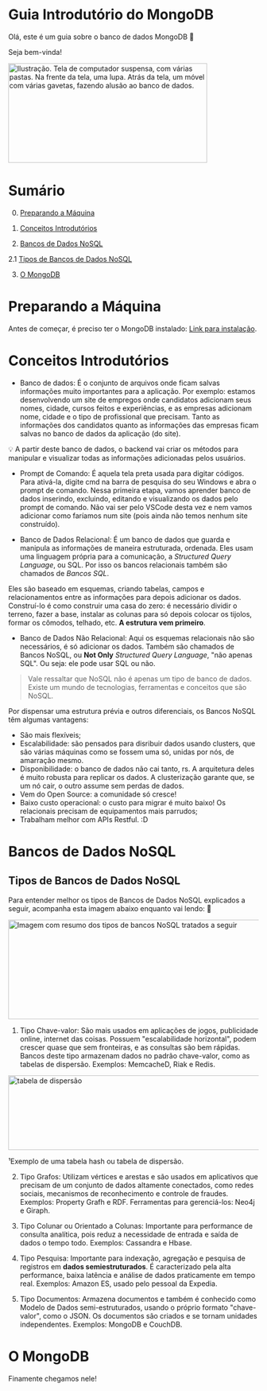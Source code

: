 # Guia Introdutório do MongoDB

Olá, este é um guia sobre o banco de dados MongoDB 🍃 

Seja bem-vinda!

<img src=https://i.imgur.com/uF1tXio.gif alt="Ilustração. Tela de computador suspensa, com várias pastas. Na frente da tela, uma lupa. Atrás da tela, um móvel com várias gavetas, fazendo alusão ao banco de dados." width="400" height="200">

# Sumário

0. [Preparando a Máquina](#Preparando-a-Máquina)

1. [Conceitos Introdutórios](#Conceitos-Introdutórios)

2. [Bancos de Dados NoSQL](#Bancos-de-Dados-NoSQL)

2.1 [Tipos de Bancos de Dados NoSQL](#Tipos-de-Bancos-de-Dados-NoSQL)

3. [O MongoDB](#O-MongoDB)

# Preparando a Máquina

  Antes de começar, é preciso ter o MongoDB instalado: [Link para instalação](#https://medium.com/@NetoVieiraLeo/instalando-e-configurando-o-mongodb-no-windows-b1d4e1e58911).

# Conceitos Introdutórios

- Banco de dados: É o conjunto de arquivos onde ficam salvas informações muito importantes para a aplicação. Por exemplo: estamos desenvolvendo um site de empregos onde candidatos adicionam seus nomes, cidade, cursos feitos e experiências, e as empresas adicionam nome, cidade e o tipo de profissional que precisam. Tanto as informações dos candidatos quanto as informações das empresas ficam salvas no banco de dados da aplicação (do site). 

💡 A partir deste banco de dados, o backend vai criar os métodos para manipular e visualizar todas as informações adicionadas pelos usuários.

- Prompt de Comando: É aquela tela preta usada para digitar códigos. Para ativá-la, digite cmd na barra de pesquisa do seu Windows e abra o prompt de comando. Nessa primeira etapa, vamos aprender banco de dados inserindo, excluindo, editando e visualizando os dados pelo prompt de comando. Não vai ser pelo VSCode desta vez e nem vamos adicionar como faríamos num site (pois ainda não temos nenhum site construído).

- Banco de Dados Relacional: É um banco de dados que guarda e manipula as informações de maneira estruturada, ordenada. Eles usam uma linguagem própria para a comunicação, a *Structured Query Language*, ou SQL. Por isso os bancos relacionais também são chamados de *Bancos SQL*. 

Eles são baseado em esquemas, criando tabelas, campos e relacionamentos entre as informações para depois adicionar os dados. Construí-lo é como construir uma casa do zero: é necessário dividir o terreno, fazer a base, instalar as colunas para só depois colocar os tijolos, formar os cômodos, telhado, etc. **A estrutura vem primeiro**.

- Banco de Dados Não Relacional: Aqui os esquemas relacionais não são necessários, é só adicionar os dados. Também são chamados de Bancos NoSQL, ou **Not Only** *Structured Query Language*, "não apenas SQL". Ou seja: ele pode usar SQL ou não. 

> Vale ressaltar que NoSQL não é apenas um tipo de banco de dados. Existe um mundo de tecnologias, ferramentas e conceitos que são NoSQL.

Por dispensar uma estrutura prévia e outros diferenciais, os Bancos NoSQL têm algumas vantagens:

 - São mais flexíveis;
 - Escalabilidade: são pensados para disribuir dados usando clusters, que são várias máquinas como se fossem uma só, unidas por nós, de amarração mesmo.
 - Disponibilidade: o banco de dados não cai tanto, rs. A arquitetura deles é muito robusta para replicar os dados. A clusterização garante que, se um nó cair, o outro assume sem perdas de dados.
 - Vem do Open Source: a comunidade só cresce!
 - Baixo custo operacional: o custo para migrar é muito baixo! Os relacionais precisam de equipamentos mais parrudos;
 - Trabalham melhor com APIs Restful. :D

# Bancos de Dados NoSQL

## Tipos de Bancos de Dados NoSQL

Para entender melhor os tipos de Bancos de Dados NoSQL explicados a seguir, acompanha esta imagem abaixo enquanto vai lendo: 🔎

<img src=https://micreiros.com/wp-content/uploads/art1.jpg alt="Imagem com resumo dos tipos de bancos NoSQL tratados a seguir" width="700" height="200">

1. Tipo Chave-valor: São mais usados em aplicações de jogos, publicidade online, internet das coisas. Possuem "escalabilidade horizontal", podem crescer quase que sem fronteiras, e as consultas são bem rápidas. Bancos deste tipo armazenam dados no padrão chave-valor, como as tabelas de dispersão. Exemplos: MemcacheD, Riak e Redis. 

<img src=https://upload.wikimedia.org/wikipedia/commons/1/1c/Hash2.JPG alt="tabela de dispersão" width="800" height="150">

¹Exemplo de uma tabela hash ou tabela de dispersão.
 
2. Tipo Grafos: Utilizam vértices e arestas e são usados em aplicativos que precisam de um conjunto de dados altamente conectados, como redes sociais, mecanismos de reconhecimento e controle de fraudes. Exemplos: Property Grafh e RDF. Ferramentas para gerenciá-los: Neo4j e Giraph. 
 
3. Tipo Colunar ou Orientado a Colunas: Importante para performance de consulta analítica, pois reduz a necessidade de entrada e saída de dados o tempo todo. Exemplos: Cassandra e Hbase. 
 
4. Tipo Pesquisa: Importante para indexação, agregação e pesquisa de registros em **dados semiestruturados**. É caracterizado pela alta performance, baixa latência e análise de dados praticamente em tempo real. Exemplos: Amazon ES, usado pelo pessoal da Expedia.
 
5. Tipo Documentos: Armazena documentos e também é conhecido como Modelo de Dados semi-estruturados, usando o próprio formato "chave-valor", como o JSON. Os documentos são criados e se tornam unidades independentes. Exemplos: MongoDB e CouchDB.

# O MongoDB

Finamente chegamos nele!




